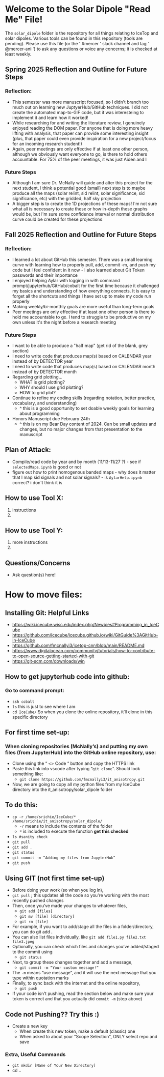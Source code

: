 # Welcome to the Solar Dipole "Read Me" File!

The `solar_dipole` folder is the repository for all things relating to IceTop and solar dipoles. Various tools can be found in this repository (tools are pending). Please use this file (or the ' #mercer ' slack channel and tag ' @mercer-ani ') to ask any questions or voice any concerns; it is checked at least weekly.

## Spring 2025 Reflection and Outline for Future Steps 
### Reflection:
- This semester was more manuscript focused, so I didn't branch too much out on learning new JuptyerHub/GitHub techniques. I did not create the automated map-to-GIF code, but it was interesteing to implement it and learn how it worked!
- While researching for and writing the literature review, I genuinely enjoyed reading the DOM paper. For anyone that is doing more heavy lifting with analysis, that paper can provide some interesting insight (plus, that paper could even provide inspiration for a new project/focus for an incoming research student!)
- Again, peer meetings are only effective if at least one other person, although we obviously want everyone to go, is there to hold others accountable. For 75% of the peer meetings, it was just Aiden and I
### Future Steps
- Although I am sure Dr. McNally will guide and alter this project for the next student, I think a potential good (small) next step is to maybe produce all the maps (solar relint, sid relint, solar significance, sid significance, etc) with the gridded, half sky projection
- A bigger step is to create the 1D projections of these maps! I'm not sure what all is necessary to create these or how in-depth these graphs would be, but I'm sure some confidence interval or normal distribution curve could be created for these projections

## Fall 2025 Reflection and Outline for Future Steps 
### Reflection:
- I learned a lot about GitHub this semester. There was a small learning curve with learning how to properly pull, add, commit -m, and push my code but I feel confident in it now
      - I also learned about Git Token passwords and their importance
- I enjoyed helping Aylar with logging in with command prompt/jupyterhub/GitHub/cobalt for the first time because it challenged my basics and understanding of how everything connects. It is easy to forget all the shortcuts and things I have set up to make my code run properly
- Making weekly/bi-monthly goals are more useful than long-term goals
- Peer meetings are only effective if at least one other person is there to hold me accountable to go. I tend to struggle to be productive on my own unless it's the night before a research meeting
### Future Steps
- I want to be able to produce a "half map" (get rid of the blank, grey section)
- I need to write code that produces map(s) based on CALENDAR year instead of by DETECTOR year
- I need to write code that produces map(s) based on CALENDAR month instead of by DETECTOR month
- Regarding grid plotting...
  - WHAT is grid plotting?
  - WHY should I use grid plotting?
  - HOW to grid plot?
- Continue to refine my coding skills (regarding notation, better practice, vocabulary, and understanding)
  - ^ this is a good opportunity to set doable weekly goals for learning about programming
- Honors Manuscript due February 24th
  - ^ this is on my Bear Day content of 2024. Can be small updates and changes, but no major changes from that presentation to the manuscript

## Plan of Attack:
- Compile/read code by year and by month (11/13-11/27 ?)
      - see if `selectedMaps.ipynb` is good or not
- figure out how to print homogenous banded maps
      - why does it matter that I map sid signals and not solar signals?
      - is `AylarHelp.ipynb` correct? i don't think it is

## How to use Tool X:
1. instructions
2. 

## How to use Tool Y:
1. more instructions
2. 

## Questions/Concerns
- Ask question(s) here!

# How to move files:
## Installing Git: Helpful Links
- https://wiki.icecube.wisc.edu/index.php/Newbies#Programming_in_IceCube
- https://github.com/icecube/icecube.github.io/wiki/GitGuide%3AGitHub-in-IceCube
- https://github.com/fmcnallyi3/icetop-cnn/blob/main/README.md
- https://www.digitalocean.com/community/tutorials/how-to-contribute-to-open-source-getting-started-with-git
- https://git-scm.com/downloads/win

## How to get jupyterhub code into github:
### Go to command prompt:
- `ssh cobalt`
- `ls` this is just to see where I am
- `cd IceCube/` So when you clone the online repository, it’ll clone in this specific directory
## For first time set-up:
### When cloning repositories (McNally’s) and putting my own files (from JupyterHub) into the GitHub online repository, use:
- Clone using the “ <> Code “ button and copy the HTTPS link
- Paste this link into vscode after typing “` git clone `“. Should look something like:
    - `git clone https://github.com/fmcnallyi3/it_anisotropy.git`
- Now, we are going to copy all my python files from my IceCube directory into the it_anisotropy/solar_dipole folder
## To do this:
- `cp -r /home/srichie/IceCube/* /home/srichie/it_anisotropy/solar_dipole/`
    - `-r` means to include the contents of the folder
    - `*` is included to execute the function **get this checked**
- `ls #sanity check`
- `git pull`
- `git add .`
- `git status`
- `git commit -m “Adding my files from JupyterHub”`
- `git push`
## Using GIT (not first time set-up)
- Before doing your work (so when you log in),
- `git pull` ; this updates all the code so you're working with the most recently pushed changes
- Then, once you’ve made your changes to whatever files,
    - `git add [files]`
    - `git mv [file] [directory]`
    - `git rm [file]`
- For example, if you want to add/stage all the files in a folder/directory, you can do git add .
- You can also list files individually, like `git add file1.py file2.txt file3.jpeg`
- Optionally, you can check which files and changes you’ve added/staged to the commit using
  - `git status`
- Next, to group these changes together and add a message,
  - `git commit -m “Your custom message!”`
- The `-m` means “use message”, and it will use the next message that you type within quotation marks
- Finally, to sync back with the internet and the online repository,
  - `git push`
- If your code isn't pushing, read the section below and make sure your token is correct and that you actually did `commit -m` (step above)

## Code not Pushing?? Try this :)
- Create a new key
  - When create this new token, make a default (classic) one
  - When asked to about your "Scope Selection", ONLY select repo and save
  
 ### Extra, Useful Commands
 - `git mkdir [Name of Your New Directory]`
 - cd ..
